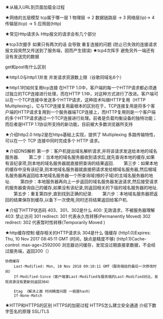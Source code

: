 
★从输入URL到页面加载全过程

★网络的五层模型 tcp属于哪一层
    1 物理层 -> 2 数据链路层 -> 3 网络层(ip)-> 4 传输层(tcp) -> 5 应用层(http)

★常见Http请求头 Http报文的请求会有几个部分

★tcp3次握手
    如果只有两次的话 会导致 重复连接的问题 (防止已失效的连接请求报文段突然又传送到了服务端，因而产生错误)
★tcp4次挥手
    避免另外一端还有没有发送完的数据

get和post有什么区别

★http1.0与http1.1并发
    并发请求资源数上限（谷歌同域名6个）

★http1.1时如何复用tcp连接
    在HTTP 1.0中，客户端的每一个HTTP请求都必须通过独立的TCP连接进行处理，而在HTTP 1.1中，对这种方式进行了改进。客户端可以在一个TCP连接中发送多个HTTP请求，这种技术叫做HTTP复用（HTTP Multiplexing）。它与TCP连接复用最根本的区别在于，TCP连接复用是将多个客户端的HTTP请求复用到一个服务器端TCP连接上，而HTTP复用则是一个客户端的多个HTTP请求通过一个TCP连接进行处理。前者是负载均衡设备的独特功能；而后者是HTTP 1.1协议所支持的新功能，目前被大多数浏览器所支持

★介绍http2.0
    http2是在https基础上实现，提供了 Multiplexing 多路传输特性，可以在一个 TCP 连接中同时完成多个 HTTP 请求。

★介绍DNS解析
    第一步：客户机提出域名解析请求,并将该请求发送给本地的域名服务器.
　　第二步：当本地的域名服务器收到请求后,就先查询本地的缓存,如果有该纪录项,则本地的域名服务器就直接把查询的结果返回.
　　第三步：如果本地的缓存中没有该纪录,则本地域名服务器就直接把请求发给根域名服务器,然后根域名服务器再返回给本地域名服务器一个所查询域(根的子域)的主域名服务器的地址.
　　第四步：本地服务器再向上一步返回的域名服务器发送请求,然后接受请求的服务器查询自己的缓存,如果没有该纪录,则返回相关的下级的域名服务器的地址.
　　第五步：重复第四步,直到找到正确的纪录.
　　第六步：本地域名服务器把返回的结果保存到缓存,以备下一次使用,同时还将结果返回给客户机.

★介绍下HTTP状态码 403、301、302是什么
    400: 无效请求，不被服务器理解
    403: 禁止访问
    301 redirect: 301 代表永久性转移(Permanently Moved)
    302 redirect: 302 代表暂时性转移(Temporarily Moved )

★http缓存控制 缓存相关的HTTP请求头 304是什么
    强缓存
        (http1.0)Expires: Thu, 10 Nov 2017 08:45:11 GMT (时间，缺点是精度不够)
        (http1.1)Cache-control: max-age=2592000
        浏览器访问缓存，发现没过期直接拿数据，不会经过服务端，返回200（）

    协商缓存
        Last-Modified: Mon, 10 Nov 2018 09:10:11 GMT（服务端给的最后一次修改时间）
        If-Modified-Since（客户端拿Last-Modified与服务端的Last-Modified对比，发现资源没有更新则返回304）

        Etag （解决上面 时间精度问题 一般是hash）
        If-None-Match

★HTTP和HTTPS的区别 HTTPS的加密过程 HTTPS怎么建立安全通道
介绍下数字签名的原理 SSL/TLS